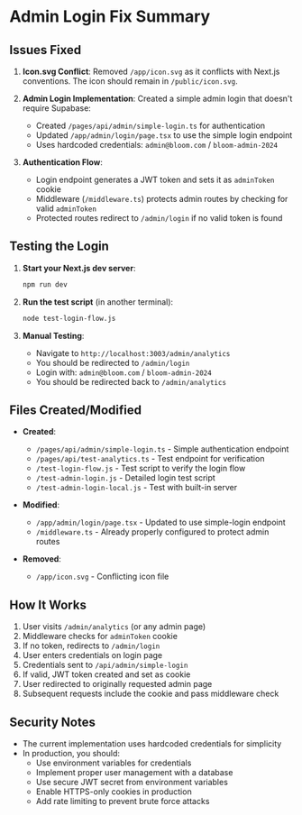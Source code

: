 # Admin Login Fix Summary

## Issues Fixed

1. **Icon.svg Conflict**: Removed `/app/icon.svg` as it conflicts with Next.js conventions. The icon should remain in `/public/icon.svg`.

2. **Admin Login Implementation**: Created a simple admin login that doesn't require Supabase:
   - Created `/pages/api/admin/simple-login.ts` for authentication
   - Updated `/app/admin/login/page.tsx` to use the simple login endpoint
   - Uses hardcoded credentials: `admin@bloom.com` / `bloom-admin-2024`

3. **Authentication Flow**:
   - Login endpoint generates a JWT token and sets it as `adminToken` cookie
   - Middleware (`/middleware.ts`) protects admin routes by checking for valid `adminToken`
   - Protected routes redirect to `/admin/login` if no valid token is found

## Testing the Login

1. **Start your Next.js dev server**:
   ```bash
   npm run dev
   ```

2. **Run the test script** (in another terminal):
   ```bash
   node test-login-flow.js
   ```

3. **Manual Testing**:
   - Navigate to `http://localhost:3003/admin/analytics`
   - You should be redirected to `/admin/login`
   - Login with: `admin@bloom.com` / `bloom-admin-2024`
   - You should be redirected back to `/admin/analytics`

## Files Created/Modified

- **Created**:
  - `/pages/api/admin/simple-login.ts` - Simple authentication endpoint
  - `/pages/api/test-analytics.ts` - Test endpoint for verification
  - `/test-login-flow.js` - Test script to verify the login flow
  - `/test-admin-login.js` - Detailed login test script
  - `/test-admin-login-local.js` - Test with built-in server

- **Modified**:
  - `/app/admin/login/page.tsx` - Updated to use simple-login endpoint
  - `/middleware.ts` - Already properly configured to protect admin routes

- **Removed**:
  - `/app/icon.svg` - Conflicting icon file

## How It Works

1. User visits `/admin/analytics` (or any admin page)
2. Middleware checks for `adminToken` cookie
3. If no token, redirects to `/admin/login`
4. User enters credentials on login page
5. Credentials sent to `/api/admin/simple-login`
6. If valid, JWT token created and set as cookie
7. User redirected to originally requested admin page
8. Subsequent requests include the cookie and pass middleware check

## Security Notes

- The current implementation uses hardcoded credentials for simplicity
- In production, you should:
  - Use environment variables for credentials
  - Implement proper user management with a database
  - Use secure JWT secret from environment variables
  - Enable HTTPS-only cookies in production
  - Add rate limiting to prevent brute force attacks